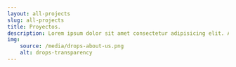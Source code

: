 ```yaml
---
layout: all-projects
slug: all-projects
title: Proyectos.
description: Lorem ipsum dolor sit amet consectetur adipisicing elit. Amet dolores consectetur voluptate eos cupiditate ea alias, distinctio corporis quis aspernatur consequuntur velit aliquam quae facere, dolorem ab aperiam animi doloribus.
img:
    source: /media/drops-about-us.png
    alt: drops-transparency
---
```

